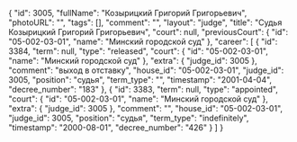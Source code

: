 {
    "id": 3005,
    "fullName": "Козырицкий Григорий Григорьевич",
    "photoURL": "",
    "tags": [],
    "comment": "",
    "layout": "judge",
    "title": "Судья Козырицкий Григорий Григорьевич",
    "court": null,
    "previousCourt": {
        "id": "05-002-03-01",
        "name": "Минский городской суд"
    },
    "career": [
        {
            "id": 3384,
            "term": null,
            "type": "released",
            "court": {
                "id": "05-002-03-01",
                "name": "Минский городской суд"
            },
            "extra": {
                "judge_id": 3005
            },
            "comment": "выход в отставку",
            "house_id": "05-002-03-01",
            "judge_id": 3005,
            "position": "судья",
            "term_type": "",
            "timestamp": "2001-04-04",
            "decree_number": "183"
        },
        {
            "id": 3383,
            "term": null,
            "type": "appointed",
            "court": {
                "id": "05-002-03-01",
                "name": "Минский городской суд"
            },
            "extra": {
                "judge_id": 3005
            },
            "comment": "",
            "house_id": "05-002-03-01",
            "judge_id": 3005,
            "position": "судья",
            "term_type": "indefinitely",
            "timestamp": "2000-08-01",
            "decree_number": "426"
        }
    ]
}